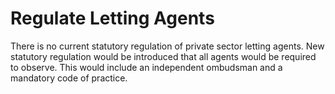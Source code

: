 Regulate Letting Agents
=======================

There is no current statutory regulation of private sector letting 
agents. New statutory regulation would be introduced that all agents 
would be required to observe. This would include an independent 
ombudsman and a mandatory code of practice. 